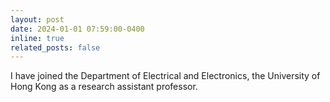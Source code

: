 ```yaml
---
layout: post
date: 2024-01-01 07:59:00-0400
inline: true
related_posts: false
---
```


I have joined the Department of Electrical and Electronics, the University of Hong Kong as a research assistant professor.
